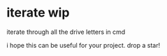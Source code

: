# iterate wip
iterate through all the drive letters in cmd

i hope this can be useful for your project. drop a star!

